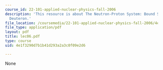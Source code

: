 ```yaml
---
course_id: 22-101-applied-nuclear-physics-fall-2006
description: 'This resource is about The Neutron-Proton System: Bound State of the
  Deuteron.'
file_location: /coursemedia/22-101-applied-nuclear-physics-fall-2006/4e1f3290d7b1b41d293a2a3c0f09e2d6_lec06.pdf
file_type: application/pdf
layout: pdf
title: lec06.pdf
type: course
uid: 4e1f3290d7b1b41d293a2a3c0f09e2d6

---
```

None